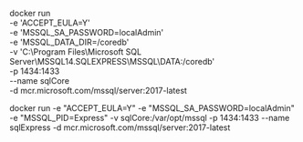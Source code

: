 docker run \
  -e 'ACCEPT_EULA=Y' \
  -e 'MSSQL_SA_PASSWORD=localAdmin' \
  -e 'MSSQL_DATA_DIR=/coredb' \
  -v 'C:\Program Files\Microsoft SQL Server\MSSQL14.SQLEXPRESS\MSSQL\DATA:/coredb' \
  -p 1434:1433 \
  --name sqlCore \
  -d mcr.microsoft.com/mssql/server:2017-latest


  docker run -e "ACCEPT_EULA=Y" -e "MSSQL_SA_PASSWORD=localAdmin" -e "MSSQL_PID=Express" -v sqlCore:/var/opt/mssql -p 1434:1433 --name sqlExpress -d mcr.microsoft.com/mssql/server:2017-latest

